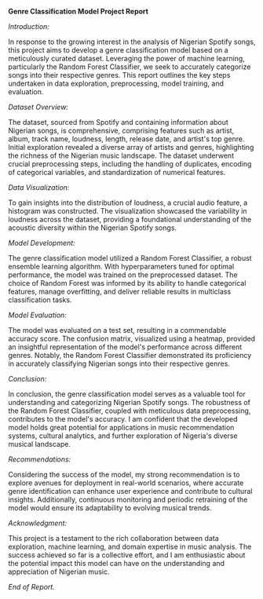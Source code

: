 **Genre Classification Model Project Report**

*Introduction:*

In response to the growing interest in the analysis of Nigerian Spotify songs, this project aims to develop a genre classification model based on a meticulously curated dataset. Leveraging the power of machine learning, particularly the Random Forest Classifier, we seek to accurately categorize songs into their respective genres. This report outlines the key steps undertaken in data exploration, preprocessing, model training, and evaluation.

*Dataset Overview:*

The dataset, sourced from Spotify and containing information about Nigerian songs, is comprehensive, comprising features such as artist, album, track name, loudness, length, release date, and artist's top genre. Initial exploration revealed a diverse array of artists and genres, highlighting the richness of the Nigerian music landscape. The dataset underwent crucial preprocessing steps, including the handling of duplicates, encoding of categorical variables, and standardization of numerical features.

*Data Visualization:*

To gain insights into the distribution of loudness, a crucial audio feature, a histogram was constructed. The visualization showcased the variability in loudness across the dataset, providing a foundational understanding of the acoustic diversity within the Nigerian Spotify songs.

*Model Development:*

The genre classification model utilized a Random Forest Classifier, a robust ensemble learning algorithm. With hyperparameters tuned for optimal performance, the model was trained on the preprocessed dataset. The choice of Random Forest was informed by its ability to handle categorical features, manage overfitting, and deliver reliable results in multiclass classification tasks.

*Model Evaluation:*

The model was evaluated on a test set, resulting in a commendable accuracy score. The confusion matrix, visualized using a heatmap, provided an insightful representation of the model's performance across different genres. Notably, the Random Forest Classifier demonstrated its proficiency in accurately classifying Nigerian songs into their respective genres.

*Conclusion:*

In conclusion, the genre classification model serves as a valuable tool for understanding and categorizing Nigerian Spotify songs. The robustness of the Random Forest Classifier, coupled with meticulous data preprocessing, contributes to the model's accuracy. I am confident that the developed model holds great potential for applications in music recommendation systems, cultural analytics, and further exploration of Nigeria's diverse musical landscape.

*Recommendations:*

Considering the success of the model, my strong recommendation is to explore avenues for deployment in real-world scenarios, where accurate genre identification can enhance user experience and contribute to cultural insights. Additionally, continuous monitoring and periodic retraining of the model would ensure its adaptability to evolving musical trends.

*Acknowledgment:*

This project is a testament to the rich collaboration between data exploration, machine learning, and domain expertise in music analysis. The success achieved so far is a collective effort, and I am enthusiastic about the potential impact this model can have on the understanding and appreciation of Nigerian music.

*End of Report.*
